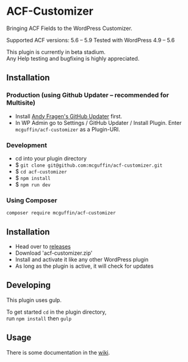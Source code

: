 ACF-Customizer
==============

Bringing ACF Fields to the WordPress Customizer.

Supported ACF versions: 5.6 – 5.9
Tested with WordPress 4.9 – 5.6

This plugin is currently in beta stadium.  
Any Help testing and bugfixing is highly appreciated.

Installation
------------

### Production (using Github Updater – recommended for Multisite)
 - Install [Andy Fragen's GitHub Updater](https://github.com/afragen/github-updater) first.
 - In WP Admin go to Settings / GitHub Updater / Install Plugin. Enter `mcguffin/acf-customizer` as a Plugin-URI.

### Development
 - cd into your plugin directory
 - $ `git clone git@github.com:mcguffin/acf-customizer.git`
 - $ `cd acf-customizer`
 - $ `npm install`
 - $ `npm run dev`

### Using Composer
```
composer require mcguffin/acf-customizer
```

Installation
------------
 - Head over to [releases](../../releases)
 - Download 'acf-customizer.zip'
 - Install and activate it like any other WordPress plugin
 - As long as the plugin is active, it will check for updates

Developing
----------
This plugin uses gulp.

To get started `cd` in the plugin directory,  
run `npm install` then `gulp`

Usage
-----
There is some documentation in the [wiki](../../wiki).
